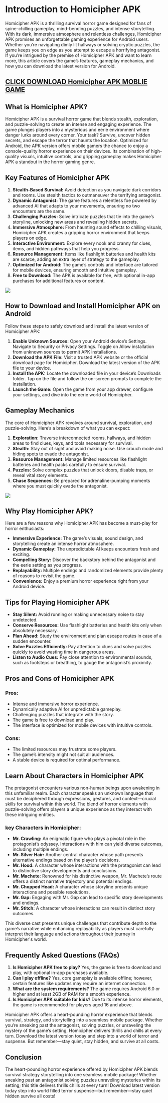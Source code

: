 
<h1>Introduction to Homicipher APK</h1>
<p>Homicipher APK is a thrilling survival horror game designed for fans of spine-chilling gameplay, mind-bending puzzles, and intense storytelling. With its dark, immersive atmosphere and relentless challenges, Homicipher APK promises an unforgettable gaming experience for Android users. Whether you’re navigating dimly lit hallways or solving cryptic puzzles, the game keeps you on edge as you attempt to escape a horrifying antagonist. If you’re intrigued by the premise of Homicipher APK and want to learn more, this article covers the game’s features, gameplay mechanics, and how you can download the latest version for Android.</p>
<h2><a href="https://droidcoast.com/homicipher-apk" rel="nofollow">CLICK DOWNLOAD Homicipher APK MOBLIE GAME</a></h2>
<h2>What is Homicipher APK?</h2>
<p>Homicipher APK is a survival horror game that blends stealth, exploration, and puzzle-solving to create an intense and engaging experience. The game plunges players into a mysterious and eerie environment where danger lurks around every corner. Your task? Survive, uncover hidden secrets, and escape the terror that haunts the location. Optimized for Android, the APK version offers mobile gamers the chance to enjoy a console-quality horror experience on their devices. Its combination of high-quality visuals, intuitive controls, and gripping gameplay makes Homicipher APK a standout in the horror gaming genre.</p>

<h2>Key Features of Homicipher APK</h2>
<ol>
<li><strong>Stealth-Based Survival:</strong> Avoid detection as you navigate dark corridors and rooms. Use stealth tactics to outmaneuver the terrifying antagonist.</li>
<li><strong>Dynamic Antagonist:</strong> The game features a relentless foe powered by advanced AI that adapts to your movements, ensuring no two encounters are the same.</li>
<li><strong>Challenging Puzzles:</strong> Solve intricate puzzles that tie into the game’s storyline, unlocking new areas and revealing hidden secrets.</li>
<li><strong>Immersive Atmosphere:</strong> From haunting sound effects to chilling visuals, Homicipher APK creates a gripping horror environment that keeps players on edge.</li>
<li><strong>Interactive Environment:</strong> Explore every nook and cranny for clues, items, and hidden pathways that help you progress.</li>
<li><strong>Resource Management:</strong> Items like flashlight batteries and health kits are scarce, adding an extra layer of strategy to the gameplay.</li>
<li><strong>Optimized for Android:</strong> The game’s controls and interface are tailored for mobile devices, ensuring smooth and intuitive gameplay.</li>
<li><strong>Free to Download:</strong> The APK is available for free, with optional in-app purchases for additional features or content.</li>
</ol>
<img src="https://shared.fastly.steamstatic.com/store_item_assets/steam/apps/2302660/extras/play1_EN.jpg?t=1731827710">

<h2>How to Download and Install Homicipher APK on Android</h2>
<p>Follow these steps to safely download and install the latest version of Homicipher APK:</p>
<ol>
<li><strong>Enable Unknown Sources:</strong> Open your Android device’s Settings. Navigate to Security or Privacy Settings. Toggle on Allow installation from unknown sources to permit APK installations.</li>
<li><strong>Download the APK File:</strong> Visit a trusted APK website or the official download page for Homicipher. Download the latest version of the APK file to your device.</li>
<li><strong>Install the APK:</strong> Locate the downloaded file in your device’s Downloads folder. Tap on the file and follow the on-screen prompts to complete the installation.</li>
<li><strong>Launch the Game:</strong> Open the game from your app drawer, configure your settings, and dive into the eerie world of Homicipher.</li>
</ol>

<h2>Gameplay Mechanics</h2>
<p>The core of Homicipher APK revolves around survival, exploration, and puzzle-solving. Here’s a breakdown of what you can expect:</p>
<ol>
<li><strong>Exploration:</strong> Traverse interconnected rooms, hallways, and hidden areas to find clues, keys, and tools necessary for survival.</li>
<li><strong>Stealth:</strong> Stay out of sight and avoid making noise. Use crouch mode and hiding spots to evade the antagonist.</li>
<li><strong>Resource Management:</strong> Manage limited resources like flashlight batteries and health packs carefully to ensure survival.</li>
<li><strong>Puzzles:</strong> Solve complex puzzles that unlock doors, disable traps, or reveal vital story elements.</li>
<li><strong>Chase Sequences:</strong> Be prepared for adrenaline-pumping moments where you must quickly evade the antagonist.</li>
</ol>
<img src="https://shared.fastly.steamstatic.com/store_item_assets/steam/apps/2302660/extras/play2.jpg?t=1731827710">
<h2>Why Play Homicipher APK?</h2>
<p>Here are a few reasons why Homicipher APK has become a must-play for horror enthusiasts:</p>
<ul>
<li><strong>Immersive Experience:</strong> The game’s visuals, sound design, and storytelling create an intense horror atmosphere.</li>
<li><strong>Dynamic Gameplay:</strong> The unpredictable AI keeps encounters fresh and exciting.</li>
<li><strong>Compelling Story:</strong> Discover the backstory behind the antagonist and the eerie setting as you progress.</li>
<li><strong>Replayability:</strong> Multiple endings and randomized elements provide plenty of reasons to revisit the game.</li>
<li><strong>Convenience:</strong> Enjoy a premium horror experience right from your Android device.</li>
</ul>

<h2>Tips for Playing Homicipher APK</h2>
<ul>
<li><strong>Stay Silent:</strong> Avoid running or making unnecessary noise to stay undetected.</li>
<li><strong>Conserve Resources:</strong> Use flashlight batteries and health kits only when absolutely necessary.</li>
<li><strong>Plan Ahead:</strong> Study the environment and plan escape routes in case of a sudden encounter.</li>
<li><strong>Solve Puzzles Efficiently:</strong> Pay attention to clues and solve puzzles quickly to avoid wasting time in dangerous areas.</li>
<li><strong>Listen to Audio Cues:</strong> Pay close attention to environmental sounds, such as footsteps or breathing, to gauge the antagonist’s proximity.</li>
</ul>

<h2>Pros and Cons of Homicipher APK</h2>

<h3>Pros:</h3>
<ul>
<li>Intense and immersive horror experience.</li>
<li>Dynamically adaptive AI for unpredictable gameplay.</li>
<li>Challenging puzzles that integrate with the story.</li>
<li>The game is free to download and play.</li>
<li>The interface is optimized for mobile devices with intuitive controls.</li>
</ul>

<h3>Cons:</h3>
<ul>
<li>The limited resources may frustrate some players.</li>
<li>The game’s intensity might not suit all audiences.</li>
<li>A stable device is required for optimal performance.</li>
</ul>

<h2>Learn About Characters in Homicipher APK</h2>
<p>The protagonist encounters various non-human beings upon awakening in this unfamiliar realm. Each character speaks an unknown language that must be deciphered through expressions, gestures, and context—crucial skills for survival within this world. The blend of horror elements with puzzle-solving offers players a unique experience as they interact with these intriguing entities.</p>

<h3>key Characters in Homicipher:</h3>

<ul>
  <li><strong>Mr. Crawling:</strong> An enigmatic figure who plays a pivotal role in the protagonist’s odyssey. Interactions with him can yield diverse outcomes, including multiple endings.</li>

  <li><strong>Mr. Silver Hair:</strong> Another central character whose path presents alternative endings based on the player’s decisions.</li>

  <li><strong>Mr. Hood:</strong> A character whose interactions with the protagonist can lead to distinctive story developments and conclusions.</li>

  <li><strong>Mr. Machete:</strong> Renowned for his distinctive weapon, Mr. Machete’s route offers a distinct narrative trajectory and potential endings.</li>

  <li><strong>Mr. Chopped Head:</strong> A character whose storyline presents unique interactions and possible resolutions.</li>

  <li><strong>Mr. Gap:</strong> Engaging with Mr. Gap can lead to specific story developments and endings.</li>

  <li><strong>Mr. Stitch:</strong> A character whose interactions can result in distinct story outcomes.</li>
</ul>

<p>This diverse cast presents unique challenges that contribute depth to the game’s narrative while enhancing replayability as players must carefully interpret their language and actions throughout their journey in Homicipher's world.</p>

<h2>Frequently Asked Questions (FAQs)</h2>
<ol>
  <li><strong>Is Homicipher APK free to play?</strong> Yes, the game is free to download and play, with optional in-app purchases available.</li>

  <li><strong>Can I play offline?</strong> Yes, core gameplay is available offline; however, certain features like updates may require an internet connection.</li>

  <li><strong>What are the system requirements?</strong> The game requires Android 6.0 or higher and at least 2GB of RAM for a smooth experience.</li>

  <li><strong>Is Homicipher APK suitable for kids?</strong> Due to its intense horror elements, the game is recommended for players aged 16 and above.</li>
</ol>

<p>Homicipher APK offers a heart-pounding horror experience that blends survival, strategy, and storytelling into a seamless mobile package. Whether you’re sneaking past the antagonist, solving puzzles, or unraveling the mystery of the game’s setting, Homicipher delivers thrills and chills at every turn. Download the latest version today and step into a world of terror and suspense. But remember—stay quiet, stay hidden, and survive at all costs.</p>

<h2>Conclusion</h2>

<p>The heart-pounding horror experience offered by Homicipher APK blends survival strategy storytelling into one seamless mobile package! Whether sneaking past an antagonist solving puzzles unraveling mysteries within its setting; this title delivers thrills chills at every turn! Download latest version today step into world filled terror suspense—but remember—stay quiet hidden survive all costs!</p>

